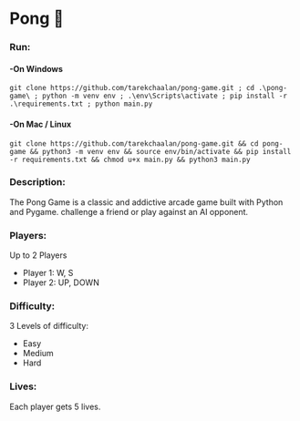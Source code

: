 # Pong 🏓

<h3>Run:</h3>
<h4>-On Windows</h4>
<code>git clone https://github.com/tarekchaalan/pong-game.git ; cd .\pong-game\ ; python -m venv env ; .\env\Scripts\activate ; pip install -r .\requirements.txt ; python main.py</code>

<h4>-On Mac / Linux</h4>
<code>git clone https://github.com/tarekchaalan/pong-game.git && cd pong-game && python3 -m venv env && source env/bin/activate && pip install -r requirements.txt && chmod u+x main.py && python3 main.py</code>

<h3>Description:</h3>

The Pong Game is a classic and addictive arcade game built with Python and Pygame. challenge a friend or play against an AI opponent. 
<br>

<h3>Players:</h3>

Up to 2 Players
<ul>
  <li>Player 1: W, S</li>
  <li>Player 2: UP, DOWN</li>
</ul>

<h3>Difficulty:</h3>

3 Levels of difficulty:
<ul>
  <li>Easy</li>
  <li>Medium</li>
  <li>Hard</li>
</ul>

<h3>Lives:</h3>

Each player gets 5 lives.
